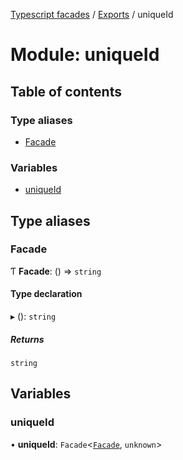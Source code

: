 [Typescript facades](../index.md) / [Exports](../modules.md) / uniqueId

# Module: uniqueId

## Table of contents

### Type aliases

- [Facade](uniqueId.md#facade)

### Variables

- [uniqueId](uniqueId.md#uniqueid)

## Type aliases

### Facade

Ƭ **Facade**: () => `string`

#### Type declaration

▸ (): `string`

##### Returns

`string`

## Variables

### uniqueId

• **uniqueId**: `Facade`<[`Facade`](uniqueId.md#facade), `unknown`\>
